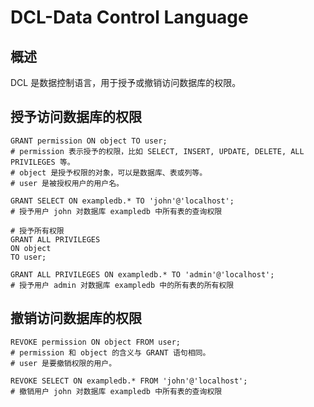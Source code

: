 # DCL-Data Control Language

## 概述

DCL 是数据控制语言，用于授予或撤销访问数据库的权限。

## 授予访问数据库的权限

```mysql
GRANT permission ON object TO user;
# permission 表示授予的权限，比如 SELECT, INSERT, UPDATE, DELETE, ALL PRIVILEGES 等。
# object 是授予权限的对象，可以是数据库、表或列等。
# user 是被授权用户的用户名。
```

```mysql
GRANT SELECT ON exampledb.* TO 'john'@'localhost';
# 授予用户 john 对数据库 exampledb 中所有表的查询权限
```

```mysql
# 授予所有权限
GRANT ALL PRIVILEGES
ON object
TO user;
```

```mysql
GRANT ALL PRIVILEGES ON exampledb.* TO 'admin'@'localhost';
# 授予用户 admin 对数据库 exampledb 中的所有表的所有权限
```

## 撤销访问数据库的权限

```mysql
REVOKE permission ON object FROM user;
# permission 和 object 的含义与 GRANT 语句相同。
# user 是要撤销权限的用户。
```

```mysql
REVOKE SELECT ON exampledb.* FROM 'john'@'localhost';
# 撤销用户 john 对数据库 exampledb 中所有表的查询权限
```

